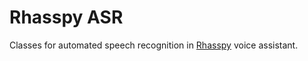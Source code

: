 # Rhasspy ASR

Classes for automated speech recognition in [Rhasspy](https://github.com/synesthesiam/rhasspy) voice assistant.
